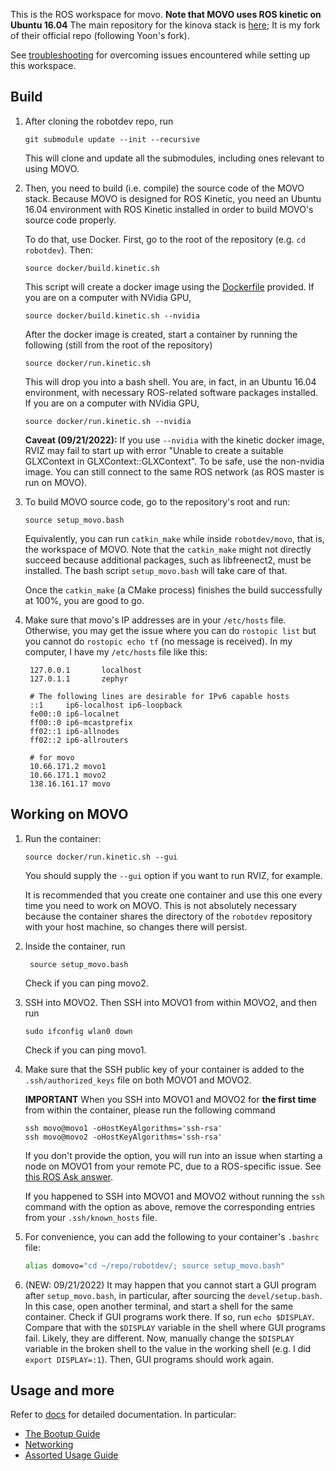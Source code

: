 This is the ROS workspace for movo. **Note that MOVO uses ROS kinetic on Ubuntu 16.04**
The main repository for the kinova stack is [here](https://github.com/zkytony/kinova-movo);
It is my fork of their official repo (following Yoon's fork).

See [troubleshooting](troubleshooting.md) for overcoming
issues encountered while setting up this workspace.

## Build

1. After cloning the robotdev repo, run
    ```
    git submodule update --init --recursive
    ```
    This will clone and update all the submodules,
    including ones relevant to using MOVO.

2. Then, you need to build (i.e. compile) the source code of
   the MOVO stack. Because MOVO is designed for ROS Kinetic, you need an Ubuntu 16.04 environment with ROS Kinetic installed in order to build MOVO's source code properly.

   To do that, use Docker. First, go to the root of the repository (e.g. `cd robotdev`). Then:
   ```
   source docker/build.kinetic.sh
   ```
   This script will create a docker image using the [Dockerfile](../Dockerfile.kinetic) provided. If you are on a computer with NVidia GPU,
   ```
   source docker/build.kinetic.sh --nvidia
   ```

   After the docker image is created, start a container by running the following (still from the root of the repository)
   ```
   source docker/run.kinetic.sh
   ```
   This will drop you into a bash shell. You are, in fact, in an Ubuntu 16.04 environment, with necessary ROS-related software packages installed. If you are on a computer with NVidia GPU,
   ```
   source docker/run.kinetic.sh --nvidia
   ```
   
   **Caveat (09/21/2022):** If you use `--nvidia` with the kinetic docker image, RVIZ may fail to start up with error "Unable to create a suitable GLXContext in GLXContext::GLXContext". To be safe, use the non-nvidia image. You can still connect to the same ROS network (as ROS master is run on MOVO).

3. To build MOVO source code, go to the repository's root and run:
   ```
   source setup_movo.bash
   ```
   Equivalently, you can run `catkin_make` while inside `robotdev/movo`, that is, the workspace of MOVO. Note that the `catkin_make` might not directly succeed because additional packages, such as libfreenect2, must be installed. The bash script `setup_movo.bash` will take care of that.

   Once the `catkin_make` (a CMake process) finishes the build successfully at 100%, you are good to go.


4. Make sure that movo's IP addresses are in your `/etc/hosts` file. Otherwise, you may get the issue where you can do `rostopic list` but you cannot do `rostopic echo tf` (no message is received). In my computer, I have my `/etc/hosts` file like this:
   ```
    127.0.0.1       localhost
    127.0.1.1       zephyr

    # The following lines are desirable for IPv6 capable hosts
    ::1     ip6-localhost ip6-loopback
    fe00::0 ip6-localnet
    ff00::0 ip6-mcastprefix
    ff02::1 ip6-allnodes
    ff02::2 ip6-allrouters

    # for movo
    10.66.171.2 movo1
    10.66.171.1 movo2
    138.16.161.17 movo
   ```


## Working on MOVO

1. Run the container:
   ```
   source docker/run.kinetic.sh --gui
   ```
   You should supply the `--gui` option if you want to run RVIZ, for example.

   It is recommended that you create one container and use this one every time you need to work on MOVO. This is not absolutely necessary because the container shares the directory of the `robotdev` repository with your host machine, so changes there will persist.

2. Inside the container, run
   ```
    source setup_movo.bash
   ```

   Check if you can ping movo2.

3. SSH into MOVO2. Then SSH into MOVO1 from within MOVO2, and then run
   ```
   sudo ifconfig wlan0 down
   ```
   Check if you can ping movo1.

4. Make sure that the SSH public key of your container is added
   to the `.ssh/authorized_keys` file on both MOVO1 and MOVO2.

    **IMPORTANT** When you SSH into MOVO1 and MOVO2 for **the first time**
    from within the container, please run the following command
    ```
    ssh movo@movo1 -oHostKeyAlgorithms='ssh-rsa'
    ssh movo@movo2 -oHostKeyAlgorithms='ssh-rsa'
    ```
    If you don't provide the option, you will run into an issue when starting a node on MOVO1 from your remote PC, due to a ROS-specific issue. See [this ROS Ask answer](https://answers.ros.org/question/244060/roslaunch-ssh-known_host-errors-cannot-launch-remote-nodes/?answer=244064#post-id-244064).

    If you happened to SSH into MOVO1 and MOVO2 without running the `ssh` command with the option as above, remove the corresponding entries from your `.ssh/known_hosts` file.

5. For convenience, you can add the following to your container's `.bashrc` file:
    ```bash
    alias domovo="cd ~/repo/robotdev/; source setup_movo.bash"
    ```
    
6. (NEW: 09/21/2022) It may happen that you cannot start a GUI program after `setup_movo.bash`, in particular, after sourcing the `devel/setup.bash`. In this case, open another terminal, and start a shell for the same container. Check if GUI programs work there. If so, run `echo $DISPLAY`. Compare that with the `$DISPLAY` variable in the shell where GUI programs fail. Likely, they are different. Now, manually change the `$DISPLAY` variable in the broken shell to the value in the working shell (e.g. I did `export DISPLAY=:1`). Then, GUI programs should work again.

## Usage and more

Refer to [docs](./docs) for detailed documentation. In particular:

 * [The Bootup Guide](./docs/Bootup.md)
 * [Networking](./docs/Networking.md)
 * [Assorted Usage Guide](./docs/MiscUsage.md)
